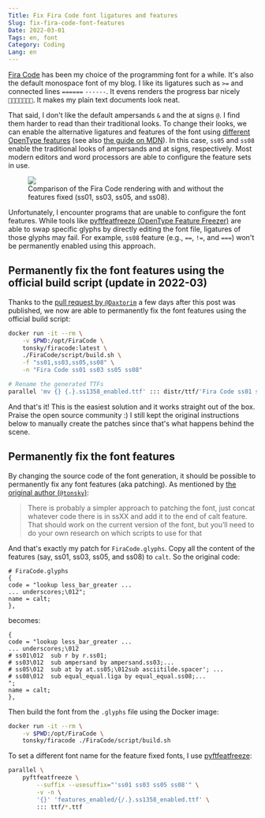 ```yaml
---
Title: Fix Fira Code font ligatures and features
Slug: fix-fira-code-font-features
Date: 2022-03-01
Tags: en, font
Category: Coding
Lang: en
---
```


[Fira Code] has been my choice of the programming font for a while. It's also the default monospace font of my blog.
I like its ligatures such as `>=` and connected lines `======` `------`.
It evens renders the progress bar nicely ``.
It makes my plain text documents look neat.

That said, I don't like the default ampersands `&` and the at signs `@`.
I find them harder to read than their traditional looks.
To change their looks, we can enable the alternative ligatures and features of the font using [different OpenType features][opentype-features] (see also [the guide on MDN][opentype-features-mdn]).
In this case, `ss05` and `ss08` enable the traditional looks of ampersands and at signs, respectively.
Most modern editors and word processors are able to configure the feature sets in use.

<figure>
    <img src="{attach}pics/fira_code_comparison.png">
    <figcaption>Comparison of the Fira Code rendering with and without the features fixed (ss01, ss03, ss05, and ss08).</figcaption>
</figure>

Unfortunately, I encounter programs that are unable to configure the font features.
While tools like [pyftfeatfreeze (OpenType Feature Freezer)][pyftfeatfreeze] are able to swap specific glyphs by directly editing the font file, ligatures of those glyphs may fail.
For example, `ss08` feature (e.g., `==`, `!=`, and `===`) won't be permanently enabled using this approach.


## Permanently fix the font features using the official build script (update in 2022-03)

Thanks to the [pull request by `@Daxtorim`][pr-1387] a few days after this post was published, we now are able to permanently fix the font features using the official build script:

```bash
docker run -it --rm \
    -v $PWD:/opt/FiraCode \
    tonsky/firacode:latest \
    ./FiraCode/script/build.sh \
    -f "ss01,ss03,ss05,ss08" \
    -n "Fira Code ss01 ss03 ss05 ss08"

# Rename the generated TTFs
parallel 'mv {} {.}.ss1358_enabled.ttf' ::: distr/ttf/'Fira Code ss01 ss03 ss05 ss08'/*.ttf
```

And that's it!
This is the easiest solution and it works straight out of the box.
Praise the open source community :)
I still kept the original instructions below to manually create the patches since that's what happens behind the scene.


## Permanently fix the font features
By changing the source code of the font generation, it should be possible to permanently fix any font features (aka patching).
As mentioned by [the original author (`@tonsky`)][tonsky-comment]:

> There is probably a simpler approach to patching the font, just concat whatever code there is in ssXX and add it to the end of calt feature.
> That should work on the current version of the font, but you’ll need to do your own research on which scripts to use for that

And that's exactly my patch for `FiraCode.glyphs`.
Copy all the content of the features (say, ss01, ss03, ss05, and ss08) to `calt`. So the original code:

```text
# FiraCode.glyphs
{
code = "lookup less_bar_greater ...
... underscores;\012";
name = calt;
},
```

becomes:

```text
{
code = "lookup less_bar_greater ...
... underscores;\012
# ss01\012  sub r by r.ss01;
# ss03\012  sub ampersand by ampersand.ss03;...
# ss05\012  sub at by at.ss05;\012sub asciitilde.spacer'; ...
# ss08\012  sub equal_equal.liga by equal_equal.ss08;...
";
name = calt;
},
```

Then build the font from the `.glyphs` file using the Docker image:

```bash
docker run -it --rm \
    -v $PWD:/opt/FiraCode \
    tonsky/firacode ./FiraCode/script/build.sh
```

To set a different font name for the feature fixed fonts, I use [pyftfeatfreeze]:

```bash
parallel \
	pyftfeatfreeze \
		--suffix --usesuffix="'ss01 ss03 ss05 ss08'" \
        -v -n \
		'{}' 'features_enabled/{/.}.ss1358_enabled.ttf' \
		::: ttf/*.ttf
```


[Fira Code]: https://github.com/tonsky/FiraCode
[opentype-features]: https://ilovetypography.com/OpenType/opentype-features.html
[opentype-features-mdn]: https://developer.mozilla.org/en-US/docs/Web/CSS/CSS_Fonts/OpenType_fonts_guide
[pyftfeatfreeze]: https://twardoch.github.io/fonttools-opentype-feature-freezer/
[tonsky-comment]: https://github.com/tonsky/FiraCode/issues/869#issuecomment-548006778
[pr-1387]: https://github.com/tonsky/FiraCode/pull/1387
